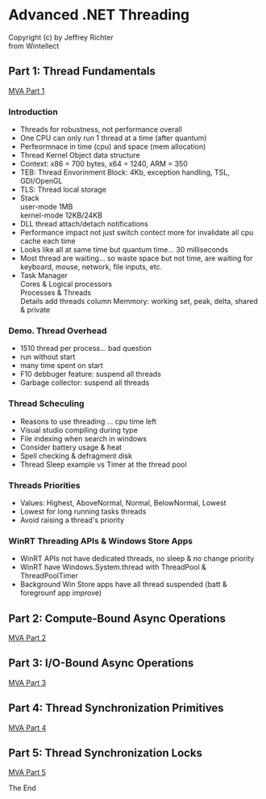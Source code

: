 # Advanced .NET Threading  
Copyright (c) by Jeffrey Richter  
from Wintellect

## Part 1: Thread Fundamentals
[MVA Part 1](https://mva.microsoft.com/en-us/training-courses/advanced--net-threading-part-1-thread-fundamentals-16656)  

### Introduction

* Threads for robustness, not performance overall  
* One CPU can only run 1 thread at a time (after quantum)
* Perfeormnace in time (cpu) and space (mem allocation)  
* Thread Kernel Object data structure
* Context: x86 = 700 bytes, x64 = 1240, ARM = 350
* TEB: Thread Envorinment Block: 4Kb, exception handling, TSL, GDI/OpenGL
* TLS: Thread local storage
* Stack  
   user-mode 1MB  
   kernel-mode 12KB/24KB  
* DLL thread attach/detach notifications  
* Performance impact not just switch contect more for invalidate all cpu cache each time
* Looks like all at same time but quantum time... 30 milliseconds
* Most thread are waiting... so waste space but not time, are waiting for  
   keyboard, mouse, network, file inputs, etc.  
* Task Manager  
   Cores & Logical processors  
   Processes & Threads  
   Details add threads column
   Memmory: working set, peak, delta, shared & private 

### Demo. Thread Overhead

* 1510 thread per process... bad question
* run without start
* many time spent on start
* F10 debbuger feature: suspend all threads
* Garbage collector: suspend all threads

### Thread Scheculing

* Reasons to use threading ... cpu time left
* Visual studio compiling during type
* File indexing when search in windows 
* Consider battery usage & heat 
* Spell checking & defragment disk
* Thread Sleep example vs Timer at the thread pool

### Threads Priorities

* Values: Highest, AboveNormal, Normal, BelowNormal, Lowest
* Lowest for long running tasks threads
* Avoid raising a thread's priority

### WinRT Threading APIs & Windows Store Apps

* WinRT APIs not have dedicated threads, no sleep & no change priority
* WinRT have Windows.System.thread with ThreadPool & ThreadPoolTimer
* Background Win Store apps have all thread suspended (batt & foregrounf app improve)


## Part 2: Compute-Bound Async Operations  
[MVA Part 2](https://mva.microsoft.com/en-US/training-courses/advanced-net-threading-part-2-computebound-async-operations-16658?l=fG7K1fitC_2206218965)  





## Part 3: I/O-Bound Async Operations  
[MVA Part 3](https://mva.microsoft.com/en-US/training-courses/advanced-net-threading-part-3-iobound-async-operations-16659?l=DLvEmkitC_4406218965)  


## Part 4: Thread Synchronization Primitives  
[MVA Part 4](https://mva.microsoft.com/en-US/training-courses/advanced-net-threading-part-4-thread-synchronization-primitives-16660?l=1oGCZnitC_8406218965)  


## Part 5: Thread Synchronization Locks
[MVA Part 5](https://mva.microsoft.com/en-US/training-courses/advanced-net-threading-part-5-thread-synchronization-locks-16661?l=A3VXnpitC_9006218965)  


The End













